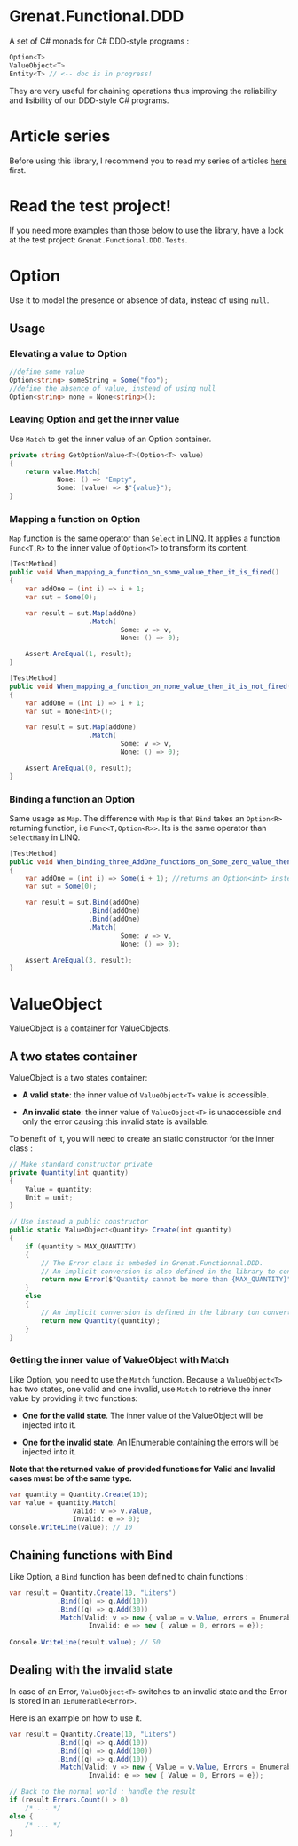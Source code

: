 # Grenat.Functional.DDD
A set of C# monads for C# DDD-style programs :

````C#
Option<T>
ValueObject<T>
Entity<T> // <-- doc is in progress!
````

They are very useful for chaining operations thus improving the reliability and lisibility of our DDD-style C# programs.

# Article series
Before using this library, I recommend you to read my series of articles [here](https://grenat.hashnode.dev/functional-ddd-with-c-part-1-the-benefits-of-functional-thinking) first.

# Read the test project!
If you need more examples than those below to use the library, have a look at the test project: `Grenat.Functional.DDD.Tests`.

# Option<T>
Use it to model the presence or absence of data, instead of using `null`.

## Usage

### Elevating a value to Option<T>

````C#
//define some value
Option<string> someString = Some("foo");
//define the absence of value, instead of using null
Option<string> none = None<string>();
````

### Leaving Option<T> and get the inner value
Use `Match` to get the inner value of an Option<T> container.

````C#
private string GetOptionValue<T>(Option<T> value)
{
    return value.Match(
            None: () => "Empty",
            Some: (value) => $"{value}");
}
````

### Mapping a function on Option<T>

`Map` function is the same operator than `Select` in LINQ. It applies a function `Func<T,R>` to the inner value of `Option<T>` to transform its content.


````C#
[TestMethod]
public void When_mapping_a_function_on_some_value_then_it_is_fired()
{
    var addOne = (int i) => i + 1;
    var sut = Some(0);

    var result = sut.Map(addOne)
                    .Match(
                            Some: v => v,
                            None: () => 0);

    Assert.AreEqual(1, result);
}

[TestMethod]
public void When_mapping_a_function_on_none_value_then_it_is_not_fired()
{
    var addOne = (int i) => i + 1;
    var sut = None<int>();

    var result = sut.Map(addOne)
                    .Match(
                            Some: v => v,
                            None: () => 0);

    Assert.AreEqual(0, result);
}
````

### Binding a function an Option<T>

Same usage as `Map`. The difference with `Map` is that `Bind` takes an `Option<R>` returning function, i.e `Func<T,Option<R>>`. Its is the same operator than `SelectMany` in LINQ. 

````C#
[TestMethod]
public void When_binding_three_AddOne_functions_on_Some_zero_value_then_the_result_is_three()
{
    var addOne = (int i) => Some(i + 1); //returns an Option<int> instead of an int with Map.
    var sut = Some(0);

    var result = sut.Bind(addOne)
                    .Bind(addOne)
                    .Bind(addOne)
                    .Match(
                            Some: v => v,
                            None: () => 0);

    Assert.AreEqual(3, result);
}
````

# ValueObject<T>
ValueObject<T> is a container for ValueObjects.

## A two states container
ValueObject<T> is a two states container:

- **A valid state**: the inner value of `ValueObject<T>` value is accessible.

- **An invalid state**: the inner value of `ValueObject<T>` is unaccessible and only the error causing this invalid state is available.


To benefit of it, you will need to create an static constructor for the inner class :

```C#
// Make standard constructor private
private Quantity(int quantity)
{
    Value = quantity;
	Unit = unit;
}

// Use instead a public constructor
public static ValueObject<Quantity> Create(int quantity)
{
    if (quantity > MAX_QUANTITY)
    {
        // The Error class is embeded in Grenat.Functionnal.DDD.
        // An implicit conversion is also defined in the library to convert an Error to an invalid ValueObject<T>.
        return new Error($"Quantity cannot be more than {MAX_QUANTITY}");
    }
    else 
    {
        // An implicit conversion is defined in the library ton convert a T to a valid ValueObject<T>.
        return new Quantity(quantity);
    }
}
```

### Getting the inner value of ValueObject<T> with Match
Like Option<T>, you need to use the `Match` function. Because a `ValueObject<T>` has two states, one valid and one invalid, use `Match` to retrieve the inner value by providing it two functions: 

- **One for the valid state**. The inner value of the ValueObject<T> will be injected into it.

- **One for the invalid state**. An IEnumerable<Error> containing the errors will be injected into it. 

**Note that the returned value of provided functions for Valid and Invalid cases must be of the same type.**

```C#
var quantity = Quantity.Create(10);
var value = quantity.Match(
				Valid: v => v.Value,
				Invalid: e => 0);
Console.WriteLine(value); // 10
```

## Chaining functions with Bind
Like Option<T>, a `Bind` function has been defined to chain functions :

```C#
var result = Quantity.Create(10, "Liters")
			.Bind((q) => q.Add(10))
			.Bind((q) => q.Add(30))
			.Match(Valid: v => new { value = v.Value, errors = Enumerable.Empty<Error>()},
					Invalid: e => new { value = 0, errors = e});
					
Console.WriteLine(result.value); // 50
```

## Dealing with the invalid state
In case of an Error, `ValueObject<T>` switches to an invalid state and the Error is stored in an `IEnumerable<Error>`.

Here is an example on how to use it. 
```C#
var result = Quantity.Create(10, "Liters")
            .Bind((q) => q.Add(10))
            .Bind((q) => q.Add(100))
            .Bind((q) => q.Add(10))
            .Match(Valid: v => new { Value = v.Value, Errors = Enumerable.Empty<Error>()},
                    Invalid: e => new { Value = 0, Errors = e});

// Back to the normal world : handle the result
if (result.Errors.Count() > 0)
    /* ... */
else {
    /* ... */
}
```


